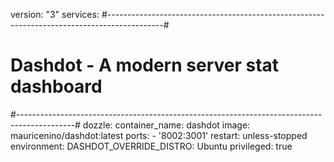 version: "3"
services:
#--------------------------------------------------------------------------------------------#
#                             Dashdot - A modern server stat dashboard                       #
#--------------------------------------------------------------------------------------------#
  dozzle:
    container_name: dashdot
    image: mauricenino/dashdot:latest
    ports:
      - '8002:3001'
    restart: unless-stopped
    environment:
      DASHDOT_OVERRIDE_DISTRO: Ubuntu
    privileged: true
